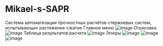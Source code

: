 # Mikael-s-SAPR

Cистема автоматизации прочностных расчётов стержневых систем, испытывающих растяжение-сжатие
Главное меню
![image](https://github.com/MikaelNaz/Mikael-s-SAPR/assets/93049738/4b1e8864-4e0f-46c2-8d70-f4050b58a330)
Отрисовка
![image](https://github.com/MikaelNaz/Mikael-s-SAPR/assets/93049738/212781ce-55ce-41ca-ac2c-89d63c726097)
Таблица результатов расчета
![image](https://github.com/MikaelNaz/Mikael-s-SAPR/assets/93049738/88293e39-7fb0-4c2b-8a14-ae7c3392f5b5)
Эпюры
![image](https://github.com/MikaelNaz/Mikael-s-SAPR/assets/93049738/a83096a6-3726-4520-90d4-bf2ebb4b1578)
![image](https://github.com/MikaelNaz/Mikael-s-SAPR/assets/93049738/4cbb596b-7317-4060-88a9-a61d0e08dbf1)
![image](https://github.com/MikaelNaz/Mikael-s-SAPR/assets/93049738/522cb522-cb90-4245-a26a-9886c449ce08)

